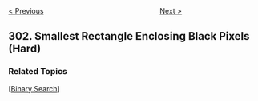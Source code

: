 <!--|This file generated by command(leetcode description); DO NOT EDIT.    |-->
<!--+----------------------------------------------------------------------+-->
<!--|@author    openset <openset.wang@gmail.com>                           |-->
<!--|@link      https://github.com/openset                                 |-->
<!--|@home      https://github.com/openset/leetcode                        |-->
<!--+----------------------------------------------------------------------+-->

[< Previous](https://github.com/openset/leetcode/tree/master/problems/remove-invalid-parentheses "Remove Invalid Parentheses")
　　　　　　　　　　　　　　　　
[Next >](https://github.com/openset/leetcode/tree/master/problems/range-sum-query-immutable "Range Sum Query - Immutable")

## 302. Smallest Rectangle Enclosing Black Pixels (Hard)



### Related Topics
  [[Binary Search](https://github.com/openset/leetcode/tree/master/tag/binary-search/README.md)]
